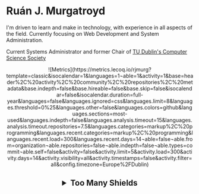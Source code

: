 # Ruán J. Murgatroyd

I'm driven to learn and make in technology, with experience in all aspects of the field.
Currently focusing on Web Development and System Administration.

Current Systems Administrator and former Chair of [TU Dublin's Computer Science Society](https://github.com/cs-soc-tudublin)

<div align="center">
![Metrics](https://metrics.lecoq.io/rjmurg?template=classic&isocalendar=1&languages=1&notable=1&activity=1&base=header%2C%20activity%2C%20community%2C%20repositories%2C%20metadata&base.indepth=false&base.hireable=false&base.skip=false&isocalendar=false&isocalendar.duration=full-year&languages=false&languages.ignored=css&languages.limit=8&languages.threshold=0%25&languages.other=false&languages.colors=github&languages.sections=most-used&languages.indepth=false&languages.analysis.timeout=15&languages.analysis.timeout.repositories=7.5&languages.categories=markup%2C%20programming&languages.recent.categories=markup%2C%20programming&languages.recent.load=300&languages.recent.days=14&notable=false&notable.from=organization&notable.repositories=false&notable.indepth=false&notable.types=commit&notable.self=false&activity=false&activity.limit=5&activity.load=300&activity.days=14&activity.visibility=all&activity.timestamps=false&activity.filter=all&config.timezone=Europe%2FDublin)
</div>

<h2 align="center">
  <details>
    <summary>Too Many Shields</summary>
    
## Languages and Frameworks I'm Familiar With:
![HTML5](https://img.shields.io/badge/html5-%23E34F26.svg?style=for-the-badge&logo=html5&logoColor=white)
![PHP](https://img.shields.io/badge/php-%23777BB4.svg?style=for-the-badge&logo=php&logoColor=white)
![CSS3](https://img.shields.io/badge/css3-%231572B6.svg?style=for-the-badge&logo=css3&logoColor=white)
![JavaScript](https://img.shields.io/badge/javascript-%23323330.svg?style=for-the-badge&logo=javascript&logoColor=%23F7DF1E)
![TypeScript](https://img.shields.io/badge/typescript-%23007ACC.svg?style=for-the-badge&logo=typescript&logoColor=white)
![C Programming Language](https://img.shields.io/badge/C%20Programming%20Language-%23A8B9CC.svg?style=for-the-badge&logo=c&logoColor=white)
![Svelte(Kit)](https://img.shields.io/badge/Svelte(Kit)-%23FF3E00.svg?style=for-the-badge&logo=svelte&logoColor=white)
![Bootstrap](https://img.shields.io/badge/bootstrap-%237952B3?style=for-the-badge&logo=bootstrap&logoColor=white)
![Docusaurus](https://img.shields.io/badge/docusaurus-%233ECC5F.svg?style=for-the-badge&logo=docusaurus&logoColor=white)
![Express](https://img.shields.io/badge/express-%23000000?style=for-the-badge&logo=express&logoColor=white)
![Prisma](https://img.shields.io/badge/prisma-%232D3748?style=for-the-badge&logo=prisma&logoColor=white)
![Axios](https://img.shields.io/badge/axios-%235A29E4?style=for-the-badge&logo=axios&logoColor=white)
![Markdown](https://img.shields.io/badge/markdown-%23000000.svg?style=for-the-badge&logo=markdown&logoColor=white)
![Python](https://img.shields.io/badge/python-3670A0?style=for-the-badge&logo=python&logoColor=ffdd54)
![Bash](https://img.shields.io/badge/bash-%234EAA25?style=for-the-badge&logo=gnubash&logoColor=white)

## Software I Use to Develop:
![NodeJS](https://img.shields.io/badge/node.js-6DA55F?style=for-the-badge&logo=node.js&logoColor=white)
![Bun](https://img.shields.io/badge/bun-%23000000?style=for-the-badge&logo=bun&logoColor=white)
![NPM](https://img.shields.io/badge/npm-%23CB3837?style=for-the-badge&logo=npm&logoColor=white)
![PyCharm](https://img.shields.io/badge/pycharm-143?style=for-the-badge&logo=pycharm&logoColor=black&color=black&labelColor=green)
![Visual Studio Code](https://img.shields.io/badge/Visual%20Studio%20Code-0078d7.svg?style=for-the-badge&logo=visual-studio-code&logoColor=white)
![Git](https://img.shields.io/badge/git-%23F05033.svg?style=for-the-badge&logo=git&logoColor=white)
![Source Tree](https://img.shields.io/badge/source%20tree-%230052CC.svg?style=for-the-badge&logo=sourcetree&logoColor=white)
![GitHub](https://img.shields.io/badge/github-%23121011.svg?style=for-the-badge&logo=github&logoColor=white)

## Software I Use to Produce:
![Adobe Photoshop](https://img.shields.io/badge/adobe%20photoshop-%2331A8FF.svg?style=for-the-badge&logo=adobephotoshop&logoColor=white)
![Adobe Premiere](https://img.shields.io/badge/adobe%20premiere-%239999FF.svg?style=for-the-badge&logo=adobepremierepro&logoColor=white)
![PowerPoint](https://img.shields.io/badge/powerpoint-%23B7472A.svg?style=for-the-badge&logo=microsoftpowerpoint&logoColor=white)
![Figma](https://img.shields.io/badge/figma-%23F24E1E.svg?style=for-the-badge&logo=figma&logoColor=white)
![Trello](https://img.shields.io/badge/trello-%230052CC.svg?style=for-the-badge&logo=trello&logoColor=white)
![OBS](https://img.shields.io/badge/OBS%20Studio-%23302E31.svg?style=for-the-badge&logo=obsstudio&logoColor=white)
![Audacity](https://img.shields.io/badge/Audacity-%230000CC.svg?style=for-the-badge&logo=audacity&logoColor=white)
![Obsidian](https://img.shields.io/badge/Obsidian-%237C3AED.svg?style=for-the-badge&logo=obsidian&logoColor=white)

## Software I Use to Deploy:
![Nginx](https://img.shields.io/badge/nginx-%23009639.svg?style=for-the-badge&logo=nginx&logoColor=white)
![Docker](https://img.shields.io/badge/docker-%230db7ed.svg?style=for-the-badge&logo=docker&logoColor=white)
![Postgres](https://img.shields.io/badge/postgres-%23316192.svg?style=for-the-badge&logo=postgresql&logoColor=white)
![PM2](https://img.shields.io/badge/process%20manager%202-%232B037A.svg?style=for-the-badge&logo=pm2&logoColor=white)

## Operating Systems:
![iOS](https://img.shields.io/badge/ios-%23000000?style=for-the-badge&logo=ios&logoColor=white)
![Ubuntu](https://img.shields.io/badge/Ubuntu-E95420?style=for-the-badge&logo=ubuntu&logoColor=white)
![Raspberry Pi](https://img.shields.io/badge/-RaspberryPi-C51A4A?style=for-the-badge&logo=Raspberry-Pi)
![Windows](https://img.shields.io/badge/Windows-0078D6?style=for-the-badge&logo=windows&logoColor=white)

  </details>
</h2>
